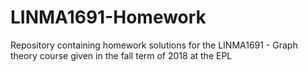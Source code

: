 # LINMA1691-Homework
Repository containing homework solutions for the LINMA1691 - Graph theory course given in the fall term of 2018 at the EPL
